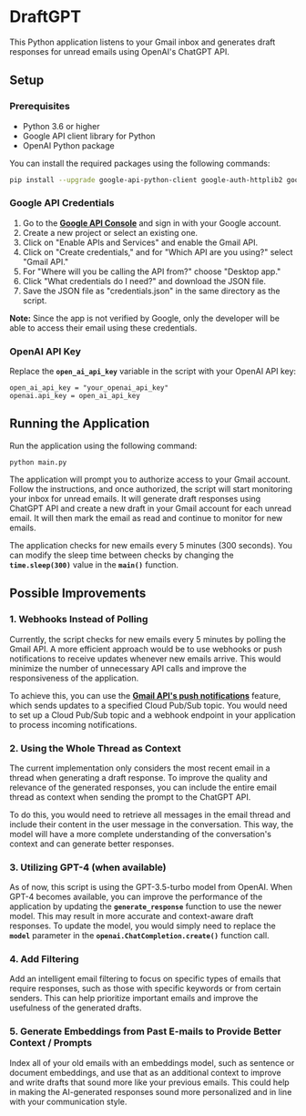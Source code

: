 # DraftGPT

This Python application listens to your Gmail inbox and generates draft responses for unread emails using OpenAI's ChatGPT API.

## **Setup**

### **Prerequisites**

- Python 3.6 or higher
- Google API client library for Python
- OpenAI Python package

You can install the required packages using the following commands:

```bash
pip install --upgrade google-api-python-client google-auth-httplib2 google-auth-oauthlib openai
```

### **Google API Credentials**

1. Go to the **[Google API Console](https://console.developers.google.com/)** and sign in with your Google account.
2. Create a new project or select an existing one.
3. Click on "Enable APIs and Services" and enable the Gmail API.
4. Click on "Create credentials," and for "Which API are you using?" select "Gmail API."
5. For "Where will you be calling the API from?" choose "Desktop app."
6. Click "What credentials do I need?" and download the JSON file.
7. Save the JSON file as "credentials.json" in the same directory as the script.

**Note:** Since the app is not verified by Google, only the developer will be able to access their email using these credentials.

### **OpenAI API Key**

Replace the **`open_ai_api_key`** variable in the script with your OpenAI API key:

```
open_ai_api_key = "your_openai_api_key"
openai.api_key = open_ai_api_key
```

## **Running the Application**

Run the application using the following command:

```
python main.py
```

The application will prompt you to authorize access to your Gmail account. Follow the instructions, and once authorized, the script will start monitoring your inbox for unread emails. It will generate draft responses using ChatGPT API and create a new draft in your Gmail account for each unread email. It will then mark the email as read and continue to monitor for new emails.

The application checks for new emails every 5 minutes (300 seconds). You can modify the sleep time between checks by changing the **`time.sleep(300)`** value in the **`main()`** function.

## **Possible Improvements**

### 1. Webhooks Instead of Polling

Currently, the script checks for new emails every 5 minutes by polling the Gmail API. A more efficient approach would be to use webhooks or push notifications to receive updates whenever new emails arrive. This would minimize the number of unnecessary API calls and improve the responsiveness of the application.

To achieve this, you can use the **[Gmail API's push notifications](https://developers.google.com/gmail/api/guides/push)** feature, which sends updates to a specified Cloud Pub/Sub topic. You would need to set up a Cloud Pub/Sub topic and a webhook endpoint in your application to process incoming notifications.

### 2. Using the Whole Thread as Context

The current implementation only considers the most recent email in a thread when generating a draft response. To improve the quality and relevance of the generated responses, you can include the entire email thread as context when sending the prompt to the ChatGPT API.

To do this, you would need to retrieve all messages in the email thread and include their content in the user message in the conversation. This way, the model will have a more complete understanding of the conversation's context and can generate better responses.

### 3. Utilizing GPT-4 (when available)

As of now, this script is using the GPT-3.5-turbo model from OpenAI. When GPT-4 becomes available, you can improve the performance of the application by updating the **`generate_response`** function to use the newer model. This may result in more accurate and context-aware draft responses. To update the model, you would simply need to replace the **`model`** parameter in the **`openai.ChatCompletion.create()`** function call.

### 4. Add Filtering 

Add an intelligent email filtering to focus on specific types of emails that require responses, such as those with specific keywords or from certain senders. This can help prioritize important emails and improve the usefulness of the generated drafts.

### 5. Generate Embeddings from Past E-mails to Provide Better Context / Prompts

Index all of your old emails with an embeddings model, such as sentence or document embeddings, and use that as an additional context to improve and write drafts that sound more like your previous emails. This could help in making the AI-generated responses sound more personalized and in line with your communication style.